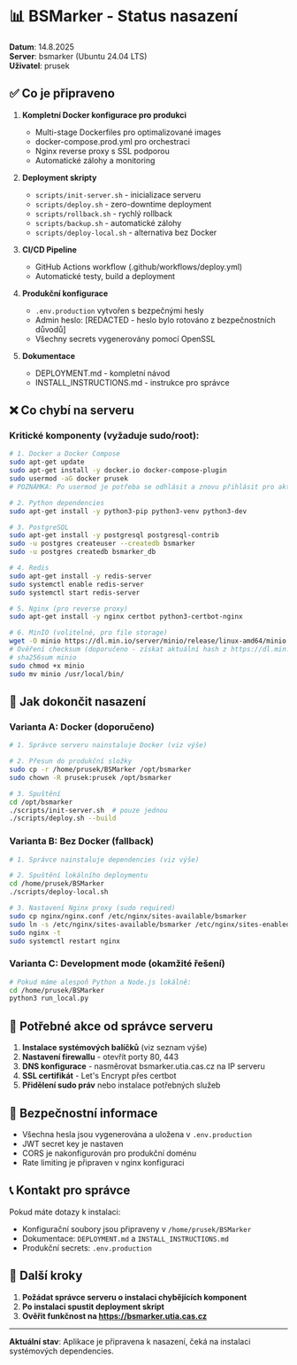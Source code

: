 # 📊 BSMarker - Status nasazení

**Datum**: 14.8.2025  
**Server**: bsmarker (Ubuntu 24.04 LTS)  
**Uživatel**: prusek

## ✅ Co je připraveno

1. **Kompletní Docker konfigurace pro produkci**
   - Multi-stage Dockerfiles pro optimalizované images
   - docker-compose.prod.yml pro orchestraci
   - Nginx reverse proxy s SSL podporou
   - Automatické zálohy a monitoring

2. **Deployment skripty**
   - `scripts/init-server.sh` - inicializace serveru
   - `scripts/deploy.sh` - zero-downtime deployment
   - `scripts/rollback.sh` - rychlý rollback
   - `scripts/backup.sh` - automatické zálohy
   - `scripts/deploy-local.sh` - alternativa bez Docker

3. **CI/CD Pipeline**
   - GitHub Actions workflow (.github/workflows/deploy.yml)
   - Automatické testy, build a deployment

4. **Produkční konfigurace**
   - `.env.production` vytvořen s bezpečnými hesly
   - Admin heslo: [REDACTED - heslo bylo rotováno z bezpečnostních důvodů]
   - Všechny secrets vygenerovány pomocí OpenSSL

5. **Dokumentace**
   - DEPLOYMENT.md - kompletní návod
   - INSTALL_INSTRUCTIONS.md - instrukce pro správce

## ❌ Co chybí na serveru

### Kritické komponenty (vyžaduje sudo/root):

```bash
# 1. Docker a Docker Compose
sudo apt-get update
sudo apt-get install -y docker.io docker-compose-plugin
sudo usermod -aG docker prusek
# POZNÁMKA: Po usermod je potřeba se odhlásit a znovu přihlásit pro aktivaci skupiny

# 2. Python dependencies
sudo apt-get install -y python3-pip python3-venv python3-dev

# 3. PostgreSQL
sudo apt-get install -y postgresql postgresql-contrib
sudo -u postgres createuser --createdb bsmarker
sudo -u postgres createdb bsmarker_db

# 4. Redis
sudo apt-get install -y redis-server
sudo systemctl enable redis-server
sudo systemctl start redis-server

# 5. Nginx (pro reverse proxy)
sudo apt-get install -y nginx certbot python3-certbot-nginx

# 6. MinIO (volitelné, pro file storage)
wget -O minio https://dl.min.io/server/minio/release/linux-amd64/minio
# Ověření checksum (doporučeno - získat aktuální hash z https://dl.min.io/server/minio/release/linux-amd64/minio.sha256sum)
# sha256sum minio
sudo chmod +x minio
sudo mv minio /usr/local/bin/
```

## 🚀 Jak dokončit nasazení

### Varianta A: Docker (doporučeno)

```bash
# 1. Správce serveru nainstaluje Docker (viz výše)

# 2. Přesun do produkční složky
sudo cp -r /home/prusek/BSMarker /opt/bsmarker
sudo chown -R prusek:prusek /opt/bsmarker

# 3. Spuštění
cd /opt/bsmarker
./scripts/init-server.sh  # pouze jednou
./scripts/deploy.sh --build
```

### Varianta B: Bez Docker (fallback)

```bash
# 1. Správce nainstaluje dependencies (viz výše)

# 2. Spuštění lokálního deploymentu
cd /home/prusek/BSMarker
./scripts/deploy-local.sh

# 3. Nastavení Nginx proxy (sudo required)
sudo cp nginx/nginx.conf /etc/nginx/sites-available/bsmarker
sudo ln -s /etc/nginx/sites-available/bsmarker /etc/nginx/sites-enabled/
sudo nginx -t
sudo systemctl restart nginx
```

### Varianta C: Development mode (okamžité řešení)

```bash
# Pokud máme alespoň Python a Node.js lokálně:
cd /home/prusek/BSMarker
python3 run_local.py
```

## 📝 Potřebné akce od správce serveru

1. **Instalace systémových balíčků** (viz seznam výše)
2. **Nastavení firewallu** - otevřít porty 80, 443
3. **DNS konfigurace** - nasměrovat bsmarker.utia.cas.cz na IP serveru
4. **SSL certifikát** - Let's Encrypt přes certbot
5. **Přidělení sudo práv** nebo instalace potřebných služeb

## 🔐 Bezpečnostní informace

- Všechna hesla jsou vygenerována a uložena v `.env.production`
- JWT secret key je nastaven
- CORS je nakonfigurován pro produkční doménu
- Rate limiting je připraven v nginx konfiguraci

## 📞 Kontakt pro správce

Pokud máte dotazy k instalaci:
- Konfigurační soubory jsou připraveny v `/home/prusek/BSMarker`
- Dokumentace: `DEPLOYMENT.md` a `INSTALL_INSTRUCTIONS.md`
- Produkční secrets: `.env.production`

## 🎯 Další kroky

1. **Požádat správce serveru o instalaci chybějících komponent**
2. **Po instalaci spustit deployment skript**
3. **Ověřit funkčnost na https://bsmarker.utia.cas.cz**

---

**Aktuální stav**: Aplikace je připravena k nasazení, čeká na instalaci systémových dependencies.